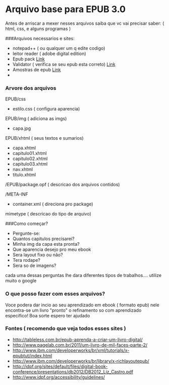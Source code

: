 # Arquivo base para EPUB 3.0


Antes de arriscar a mexer nesses arquivos saiba que vc vai precisar saber: ( html, css, e alguns programas )

###Arquivos necessarios e sites:
- notepad++ (  ou qualquer um q edite codigo)
- leitor reader ( adobe digital edition) 
- Epub pack [Link](http://sourceforge.net/projects/epubpack/)
- Validator ( verifica se seu epub esta correto) [Link](http://validator.idpf.org)
- Amostras de epub [Link](https://code.google.com/p/epub-samples/downloads/list)
- 

### Arvore dos arquivos
EPUB/css
- estilo.css ( configura aparencia)

EPUB/img ( adiciona as imgs)
- capa.jpg 

EPUB/xhtml ( seus textos e sumarios)
- capa.xhtml
- capitulo01.xhtml
- capitulo02.xhtml
- capitulo03.xhtml
- nav.xhtml
- titulo.xhtml

/EPUB/package.opf ( descricao dos arquivos contidos)

/META-INF
- container.xml ( direciona pro package)

mimetype ( descricao do tipo de arquivo)

###Como começar?

- Pergunte-se:
- Quantos capitulos precisarei?
- Minha img da capa esta pronta?
- Que aparencia desejo pro meu ebook
- Sera layout fixo ou não?
- Tera rodape?
- Sera so de imagens?

cada uma dessas perguntas lhe dara diferentes tipos de trabalhos.... utilize muito o google

### O que posso fazer com esses arquivos?

Voce podera dar incio ao seu aprendizado em ebook ( formato epub) nele encontra-se um livro "pronto" o refinamento so com aprendizado especifico! Boa sorte espero ter ajudado

### Fontes ( recomendo que veja todos esses sites )

- http://tableless.com.br/epub-aprenda-a-criar-um-livro-digital/
- http://www.pagelab.com.br/2011/um-livro-de-mil-faces-parte-2/
- http://www.ibm.com/developerworks/br/xml/tutorials/x-epubtut/index.html
- http://www.ibm.com/developerworks/br/library/x-richlayoutepub/
- http://idpf.org/sites/default/files/digital-book-conference/presentations/db2012/DB2012_Liz_Castro.pdf
- http://www.idpf.org/accessibility/guidelines/




